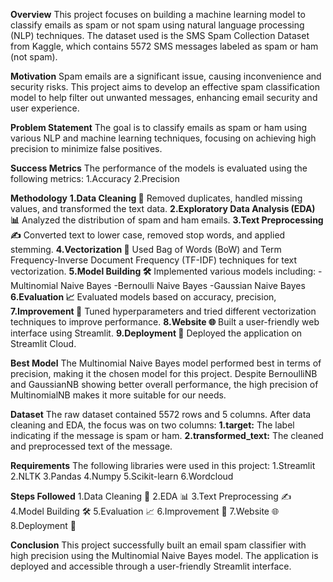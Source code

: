 **Overview**
This project focuses on building a machine learning model to classify emails as spam or not spam using natural language processing (NLP) techniques. The dataset used is the SMS Spam Collection Dataset from Kaggle, which contains 5572 SMS messages labeled as spam or ham (not spam).

**Motivation**
Spam emails are a significant issue, causing inconvenience and security risks. This project aims to develop an effective spam classification model to help filter out unwanted messages, enhancing email security and user experience.

**Problem Statement**
The goal is to classify emails as spam or ham using various NLP and machine learning techniques, focusing on achieving high precision to minimize false positives.

**Success Metrics**
The performance of the models is evaluated using the following metrics:
1.Accuracy
2.Precision

**Methodology**
**1.Data Cleaning 🧹**
Removed duplicates, handled missing values, and transformed the text data.
**2.Exploratory Data Analysis (EDA) 📊**
Analyzed the distribution of spam and ham emails.
**3.Text Preprocessing ✍️**
Converted text to lower case, removed stop words, and applied stemming.
**4.Vectorization 🧮**
Used Bag of Words (BoW) and Term Frequency-Inverse Document Frequency (TF-IDF) techniques for text vectorization.
**5.Model Building 🛠️**
Implemented various models including:
-Multinomial Naive Bayes
-Bernoulli Naive Bayes
-Gaussian Naive Bayes
**6.Evaluation 📈**
Evaluated models based on accuracy, precision,
**7.Improvement 🔧**
Tuned hyperparameters and tried different vectorization techniques to improve performance.
**8.Website 🌐**
Built a user-friendly web interface using Streamlit.
**9.Deployment 🚀**
Deployed the application on Streamlit Cloud.

**Best Model**
The Multinomial Naive Bayes model performed best in terms of precision, making it the chosen model for this project. Despite BernoulliNB and GaussianNB showing better overall performance, the high precision of MultinomialNB makes it more suitable for our needs.

**Dataset**
The raw dataset contained 5572 rows and 5 columns. After data cleaning and EDA, the focus was on two columns:
**1.target:** The label indicating if the message is spam or ham.
**2.transformed_text:** The cleaned and preprocessed text of the message.

**Requirements**
The following libraries were used in this project:
1.Streamlit
2.NLTK
3.Pandas
4.Numpy
5.Scikit-learn
6.Wordcloud

**Steps Followed**
1.Data Cleaning 🧹
2.EDA 📊
3.Text Preprocessing ✍️
4.Model Building 🛠️
5.Evaluation 📈
6.Improvement 🔧
7.Website 🌐
8.Deployment 🚀

**Conclusion**
This project successfully built an email spam classifier with high precision using the Multinomial Naive Bayes model. The application is deployed and accessible through a user-friendly Streamlit interface.
